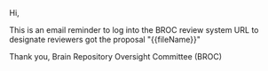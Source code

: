 Hi,

This is an email reminder to log into the BROC review system URL to designate reviewers got the proposal "{{fileName}}"

Thank you,
Brain Repository Oversight Committee (BROC)